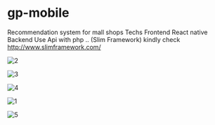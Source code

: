 # gp-mobile
Recommendation system for mall shops
Techs
Frontend
      React native
Backend
      Use Api with php .. (Slim Framework) kindly check http://www.slimframework.com/
      

![2](https://user-images.githubusercontent.com/38462856/65525979-a4358900-def0-11e9-868d-66642f003979.png)

![3](https://user-images.githubusercontent.com/38462856/65525980-a4ce1f80-def0-11e9-8559-0a953c84db2a.png)

![4](https://user-images.githubusercontent.com/38462856/65525981-a4ce1f80-def0-11e9-862d-6d790daefd8e.png)

![1](https://user-images.githubusercontent.com/38462856/65525985-a566b600-def0-11e9-95c8-0b1a1455af4d.png)

![5](https://user-images.githubusercontent.com/38462856/65526742-dc899700-def1-11e9-82f4-2115f615c11d.png)


